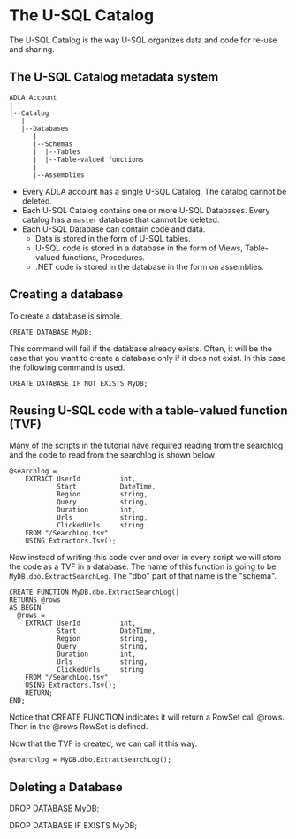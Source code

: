# The U-SQL Catalog

The U-SQL Catalog is the way U-SQL organizes data and code for re-use and sharing.

## The U-SQL Catalog metadata system

```
ADLA Account
|
|--Catalog
   |
   |--Databases
      |
      |--Schemas
      |  |--Tables
      |  |--Table-valued functions
      |
      |--Assemblies
```

* Every ADLA account has a single U-SQL Catalog. The catalog cannot be deleted.
* Each U-SQL Catalog contains one or more U-SQL Databases. Every catalog has a `master` database that cannot be deleted.
* Each U-SQL Database can contain code and data. 
  * Data is stored in the form of U-SQL tables. 
  * U-SQL code is stored in a database in the form of Views, Table-valued functions, Procedures. 
  * .NET code is stored in the database in the form on assemblies.

## Creating a database

To create a database is simple.

```
CREATE DATABASE MyDB;
```

This command will fail if the database already exists. Often, it will be the case that you want to create a database only if it does not exist. In this case the following command is used.

```
CREATE DATABASE IF NOT EXISTS MyDB;
```

## Reusing U-SQL code with a table-valued function \(TVF\)

Many of the scripts in the tutorial have required reading from the searchlog and the code to read from the searchlog is shown below

```
@searchlog =    
    EXTRACT UserId          int, 
            Start           DateTime, 
            Region          string, 
            Query           string, 
            Duration        int, 
            Urls            string, 
            ClickedUrls     string
    FROM "/SearchLog.tsv"
    USING Extractors.Tsv();
```

Now instead of writing this code over and over in every script we will store the code as a TVF in a database. The name of this function is going to be `MyDB.dbo.ExtractSearchLog`. The "dbo" part of that name is the "schema".

```
CREATE FUNCTION MyDB.dbo.ExtractSearchLog()
RETURNS @rows 
AS BEGIN
  @rows = 
    EXTRACT UserId          int, 
            Start           DateTime, 
            Region          string, 
            Query           string, 
            Duration        int, 
            Urls            string, 
            ClickedUrls     string
    FROM "/SearchLog.tsv"
    USING Extractors.Tsv();
    RETURN;
END;
```

Notice that CREATE FUNCTION indicates it will return a RowSet call @rows. Then in the @rows RowSet is defined.

Now that the TVF is created, we can call it this way.

```
@searchlog = MyDB.dbo.ExtractSearchLog();
```

## 

## Deleting a Database

DROP DATABASE MyDB;

DROP DATABASE IF EXISTS MyDB;

